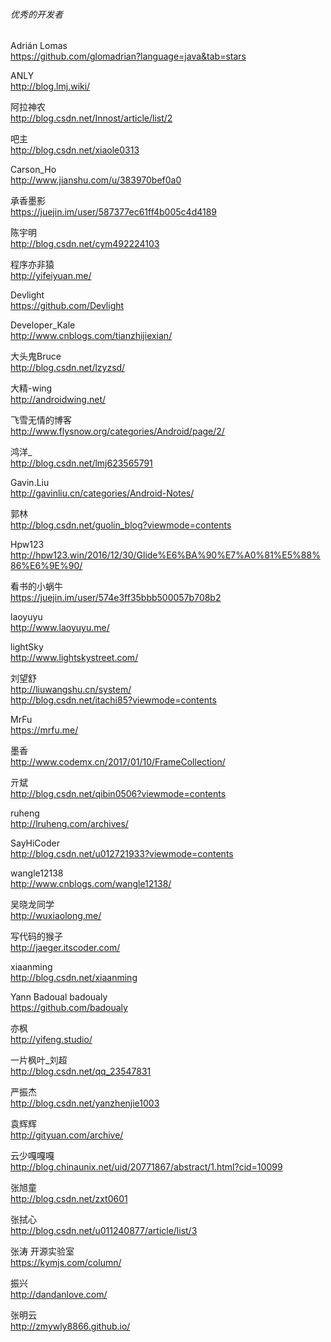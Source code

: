 ###### 优秀的开发者

Adrián Lomas    
https://github.com/glomadrian?language=java&tab=stars

ANLY    
http://blog.lmj.wiki/

阿拉神农  
http://blog.csdn.net/Innost/article/list/2

吧主        
http://blog.csdn.net/xiaole0313

Carson_Ho  
http://www.jianshu.com/u/383970bef0a0  

承香墨影      
https://juejin.im/user/587377ec61ff4b005c4d4189

陈宇明    
http://blog.csdn.net/cym492224103

程序亦非猿  
http://yifeiyuan.me/  

Devlight    
https://github.com/Devlight

Developer_Kale    
http://www.cnblogs.com/tianzhijiexian/

大头鬼Bruce    
http://blog.csdn.net/lzyzsd/

大精-wing    
http://androidwing.net/

飞雪无情的博客       
http://www.flysnow.org/categories/Android/page/2/

鸿洋_    
http://blog.csdn.net/lmj623565791

Gavin.Liu    
http://gavinliu.cn/categories/Android-Notes/

郭林  
http://blog.csdn.net/guolin_blog?viewmode=contents  

Hpw123    
http://hpw123.win/2016/12/30/Glide%E6%BA%90%E7%A0%81%E5%88%86%E6%9E%90/

看书的小蜗牛   
https://juejin.im/user/574e3ff35bbb500057b708b2

laoyuyu    
http://www.laoyuyu.me/

lightSky    
http://www.lightskystreet.com/


刘望舒  
http://liuwangshu.cn/system/  
http://blog.csdn.net/itachi85?viewmode=contents  

MrFu    
https://mrfu.me/

墨香    
http://www.codemx.cn/2017/01/10/FrameCollection/

亓斌    
http://blog.csdn.net/qibin0506?viewmode=contents

ruheng  
http://lruheng.com/archives/    

SayHiCoder    
http://blog.csdn.net/u012721933?viewmode=contents

wangle12138  
http://www.cnblogs.com/wangle12138/  

吴晓龙同学  
http://wuxiaolong.me/  

写代码的猴子    
http://jaeger.itscoder.com/

xiaanming    
http://blog.csdn.net/xiaanming

Yann Badoual  badoualy    
https://github.com/badoualy

亦枫    
http://yifeng.studio/

一片枫叶_刘超  
http://blog.csdn.net/qq_23547831  

严振杰    
http://blog.csdn.net/yanzhenjie1003

袁辉辉  
http://gityuan.com/archive/  

云少嘎嘎嘎    
http://blog.chinaunix.net/uid/20771867/abstract/1.html?cid=10099

张旭童    
http://blog.csdn.net/zxt0601

张拭心    
http://blog.csdn.net/u011240877/article/list/3

张涛 开源实验室  
https://kymjs.com/column/  

振兴  
http://dandanlove.com/  

 张明云  
http://zmywly8866.github.io/  




